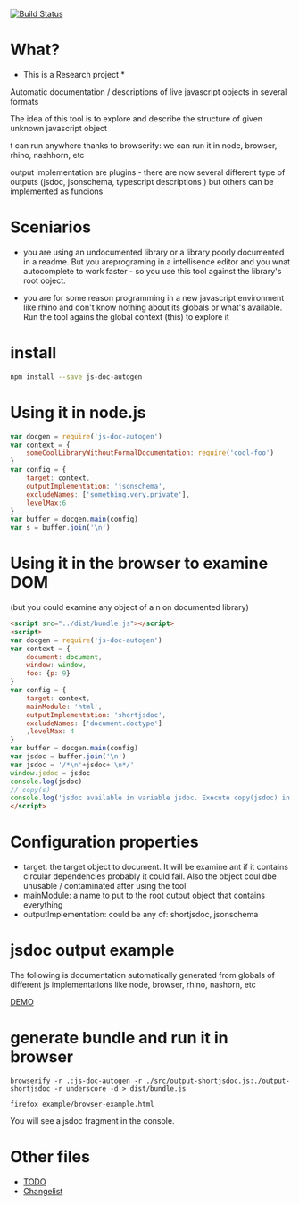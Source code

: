 [![Build Status](https://travis-ci.org/cancerberoSgx/short-jsdoc.png?branch=master)](https://travis-ci.org/cancerberoSgx/js-doc-autogen)

# What?

* This is a Research project *

Automatic documentation / descriptions of live javascript objects in several formats

The idea of this tool is to explore and describe the structure of given unknown javascript object

t can run anywhere thanks to browserify: we can run it in node, browser, rhino, nashhorn, etc

output implementation are plugins - there are now several different type of outputs (jsdoc, jsonschema, typescript descriptions ) but others can be implemented as funcions

# Sceniarios 

 * you are using an undocumented library or a library poorly documented in a readme. But you areprograming in a intellisence editor and you wnat autocomplete to work faster - so you use this tool against the library's root object.

 * you are for some reason programming in a new javascript environment like rhino and don't know nothing about its globals or what's available. Run the tool agains the global context (this) to explore it

# install 

```sh
npm install --save js-doc-autogen
```

# Using it in node.js

```js
var docgen = require('js-doc-autogen')
var context = {
    someCoolLibraryWithoutFormalDocumentation: require('cool-foo')
}
var config = {
    target: context,
    outputImplementation: 'jsonschema',
    excludeNames: ['something.very.private'],
    levelMax:6
}
var buffer = docgen.main(config)
var s = buffer.join('\n')
```

# Using it in the browser to examine DOM

(but you could examine any object of a n on documented library)

```html
<script src="../dist/bundle.js"></script>
<script>
var docgen = require('js-doc-autogen')
var context = {
    document: document,
    window: window,
    foo: {p: 9}
}
var config = {
    target: context,
    mainModule: 'html',
    outputImplementation: 'shortjsdoc',
    excludeNames: ['document.doctype']
    ,levelMax: 4
}
var buffer = docgen.main(config)
var jsdoc = buffer.join('\n')
var jsdoc = '/*\n'+jsdoc+'\n*/'
window.jsdoc = jsdoc
console.log(jsdoc)
// copy(s)
console.log('jsdoc available in variable jsdoc. Execute copy(jsdoc) in the console to copy jsdoc to clipboard. ')
</script>
```

# Configuration properties

 * target: the target object to document. It will be examine ant if it contains circular dependencies probably it could fail. Also the object coul dbe unusable / contaminated after using the tool
 * mainModule: a name to put to the root output object that contains everything
 * outputImplementation: could be any of: shortjsdoc, jsonschema


# jsdoc output example

The following is documentation automatically generated from globals of different js implementations like node, browser, rhino, nashorn, etc

[DEMO](https://cancerberosgx.github.io/js-doc-autogen/examples/other-engines-examples/jsdoc-output/)




# generate bundle and run it in browser

    browserify -r .:js-doc-autogen -r ./src/output-shortjsdoc.js:./output-shortjsdoc -r underscore -d > dist/bundle.js
    
    firefox example/browser-example.html

You will see a jsdoc fragment in the console. 

# Other files

 * [TODO](https://github.com/cancerberoSgx/js-doc-autogen/blob/master/TODO.md)
 * [Changelist](https://github.com/cancerberoSgx/js-doc-autogen/blob/master/Changelist.md)
